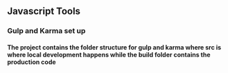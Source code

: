 ## Javascript Tools
### Gulp  and Karma set up
#### The project contains the folder structure for gulp and karma where src is where local development happens while the build folder contains the production code
